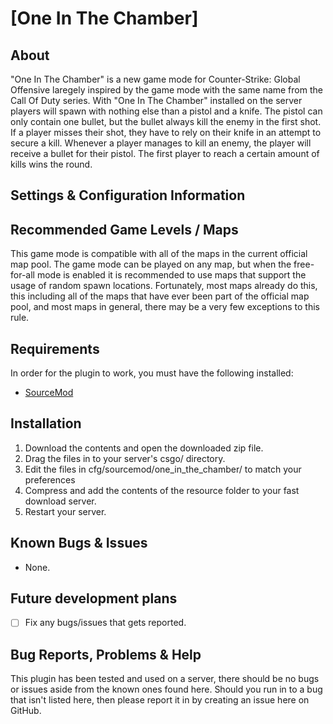 # [One In The Chamber]
## About
"One In The Chamber" is a new game mode for Counter-Strike: Global Offensive laregely inspired by the game mode with the same name from the Call Of Duty series.
With "One In The Chamber" installed on the server players will spawn with nothing else than a pistol and a knife. The pistol can only contain one bullet, but the bullet always kill the enemy in the first shot.
If a player misses their shot, they have to rely on their knife in an attempt to secure a kill. Whenever a player manages to kill an enemy, the player will receive a bullet for their pistol. The first player to reach a certain amount of kills wins the round.


## Settings & Configuration Information



## Recommended Game Levels / Maps
This game mode is compatible with all of the maps in the current official map pool. The game mode can be played on any map, but when the free-for-all mode is enabled it is recommended to use maps that support the usage of random spawn locations. Fortunately, most maps already do this, this including all of the maps that have ever been part of the official map pool, and most maps in general, there may be a very few exceptions to this rule.


## Requirements
In order for the plugin to work, you must have the following installed:
- [SourceMod](https://www.sourcemod.net/downloads.php?branch=stable) 


## Installation
1) Download the contents and open the downloaded zip file.
2) Drag the files in to your server's csgo/ directory.
3) Edit the files in cfg/sourcemod/one_in_the_chamber/ to match your preferences
4) Compress and add the contents of the resource folder to your fast download server.
5) Restart your server.


## Known Bugs & Issues
- None.


## Future development plans
- [ ] Fix any bugs/issues that gets reported.


## Bug Reports, Problems & Help
This plugin has been tested and used on a server, there should be no bugs or issues aside from the known ones found here.
Should you run in to a bug that isn't listed here, then please report it in by creating an issue here on GitHub.
